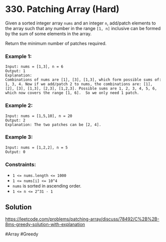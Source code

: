 # 330. Patching Array (Hard)

Given a sorted integer array `nums` and an integer `n`, add/patch elements to the array such that any number in the range `[1, n]` inclusive can be formed by the sum of some elements in the array.

Return the minimum number of patches required.

### Example 1:

```
Input: nums = [1,3], n = 6
Output: 1
Explanation:
Combinations of nums are [1], [3], [1,3], which form possible sums of: 1, 3, 4. Now if we add/patch 2 to nums, the combinations are: [1], [2], [3], [1,3], [2,3], [1,2,3]. Possible sums are 1, 2, 3, 4, 5, 6, which now covers the range [1, 6].  So we only need 1 patch.
```

### Example 2:

```
Input: nums = [1,5,10], n = 20
Output: 2
Explanation: The two patches can be [2, 4].
```

### Example 3:

```
Input: nums = [1,2,2], n = 5
Output: 0
```

### Constraints:

- `1 <= nums.length <= 1000`
- `1 <= nums[i] <= 10^4`
- `nums` is sorted in ascending order.
- `1 <= n <= 2^31 - 1`

## Solution

https://leetcode.com/problems/patching-array/discuss/78492/C%2B%2B-8ms-greedy-solution-with-explanation

#Array #Greedy
